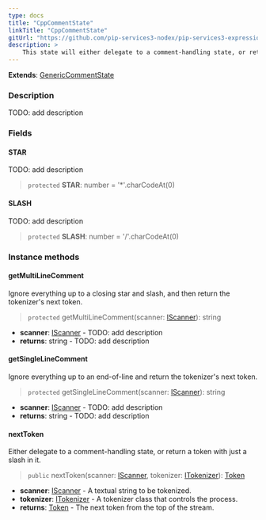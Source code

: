 ```yaml
---
type: docs
title: "CppCommentState"
linkTitle: "CppCommentState"
gitUrl: "https://github.com/pip-services3-nodex/pip-services3-expressions-nodex"
description: > 
    This state will either delegate to a comment-handling state, or return a token with just a slash in it.
---
```


**Extends**: [GenericCommentState](../generic_comment_state)

### Description

TODO: add description

### Fields

<span class="hide-title-link">

#### STAR
TODO: add description
> `protected` **STAR**: number = '*'.charCodeAt(0)

#### SLASH
TODO: add description
> `protected` **SLASH**: number = '/'.charCodeAt(0)

</span>



### Instance methods

#### getMultiLineComment
Ignore everything up to a closing star and slash, and then return the tokenizer's next token.

> `protected` getMultiLineComment(scanner: [IScanner](../../../io/iscanner)): string

- **scanner**: [IScanner](../../../io/iscanner) - TODO: add description
- **returns**: string - TODO: add description

#### getSingleLineComment
Ignore everything up to an end-of-line and return the tokenizer's next token.

> `protected` getSingleLineComment(scanner: [IScanner](../../../io/iscanner)): string

- **scanner**: [IScanner](../../../io/iscanner) - TODO: add description
- **returns**: string - TODO: add description


#### nextToken
Either delegate to a comment-handling state, or return a token with just a slash in it.

> `public` nextToken(scanner: [IScanner](../../../io/iscanner), tokenizer: [ITokenizer](../../itokenizer)): [Token](../../token)

- **scanner**: [IScanner](../../../io/iscanner) - A textual string to be tokenized.
- **tokenizer**: [ITokenizer](../../itokenizer) - A tokenizer class that controls the process.
- **returns**: [Token](../../token) - The next token from the top of the stream.